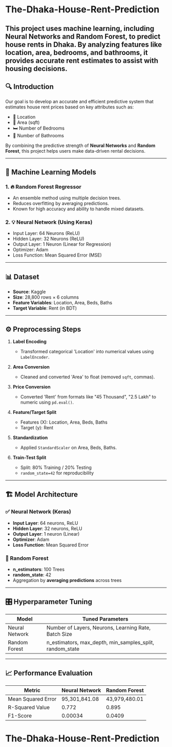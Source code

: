
# The-Dhaka-House-Rent-Prediction
This project uses machine learning, including Neural Networks and Random Forest, to predict house rents in Dhaka. By analyzing features like location, area, bedrooms, and bathrooms, it provides accurate rent estimates to assist with housing decisions.
---

## 🔍 Introduction

Our goal is to develop an accurate and efficient predictive system that estimates house rent prices based on key attributes such as:

- 📍 Location  
- 📐 Area (sqft)  
- 🛏️ Number of Bedrooms  
- 🛁 Number of Bathrooms  

By combining the predictive strength of **Neural Networks** and **Random Forest**, this project helps users make data-driven rental decisions.

---

## 🧠 Machine Learning Models

### 1. 🔥 Random Forest Regressor
- An ensemble method using multiple decision trees.
- Reduces overfitting by averaging predictions.
- Known for high accuracy and ability to handle mixed datasets.

### 2. 💡 Neural Network (Using Keras)
- Input Layer: 64 Neurons (ReLU)
- Hidden Layer: 32 Neurons (ReLU)
- Output Layer: 1 Neuron (Linear for Regression)
- Optimizer: Adam
- Loss Function: Mean Squared Error (MSE)

---

## 📊 Dataset

- **Source**: Kaggle
- **Size**: 28,800 rows × 6 columns
- **Feature Variables**: Location, Area, Beds, Baths  
- **Target Variable**: Rent (in BDT)

---

## ⚙️ Preprocessing Steps

1. **Label Encoding**  
   - Transformed categorical 'Location' into numerical values using `LabelEncoder`.

2. **Area Conversion**  
   - Cleaned and converted 'Area' to float (removed `sqft`, commas).

3. **Price Conversion**  
   - Converted 'Rent' from formats like "45 Thousand", "2.5 Lakh" to numeric using `pd.eval()`.

4. **Feature/Target Split**  
   - Features (X): Location, Area, Beds, Baths  
   - Target (y): Rent

5. **Standardization**  
   - Applied `StandardScaler` on Area, Beds, Baths.

6. **Train-Test Split**  
   - Split: 80% Training / 20% Testing  
   - `random_state=42` for reproducibility

---

## 🏗️ Model Architecture

### ✅ Neural Network (Keras)
- **Input Layer**: 64 neurons, ReLU
- **Hidden Layer**: 32 neurons, ReLU
- **Output Layer**: 1 neuron (Linear)
- **Optimizer**: Adam
- **Loss Function**: Mean Squared Error

### 🌲 Random Forest
- **n_estimators**: 100 Trees
- **random_state**: 42
- Aggregation by **averaging predictions** across trees

---

## 🎛️ Hyperparameter Tuning

| Model            | Tuned Parameters                                           |
|------------------|------------------------------------------------------------|
| Neural Network   | Number of Layers, Neurons, Learning Rate, Batch Size      |
| Random Forest    | n_estimators, max_depth, min_samples_split, random_state  |

---

## 📈 Performance Evaluation

| Metric               | Neural Network | Random Forest |
|----------------------|----------------|----------------|
| Mean Squared Error   | 95,301,841.08  | 43,979,480.01  |
| R-Squared Value      | 0.772          | 0.895          |
| F1-Score             | 0.00034        | 0.0409         |
# The-Dhaka-House-Rent-Prediction
